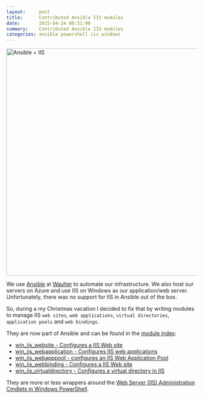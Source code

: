 ```yaml
---
layout:     post
title:      Contributed Ansible IIS modules
date:       2015-04-24 08:51:00
summary:    Contributed Ansible IIS modules
categories: ansible powershell iis windows
---
```


<img src="{{ site.url }}/images/ansible-iis.png" alt="Ansible + IIS" style="display:block;width: 600px;margin-left: auto;margin-right: auto"/>

We use [Ansible](http://www.ansible.com/) at [Waulter](http://www.waulter.com) to automate our infrastructure. We also host our servers on Azure and use IIS on Windows as our application/web server. Unfortunately, there was no support for IIS in Ansible out of the box.

So, during a my Christmas vacation I decided to fix that by writing modules to manage IIS `web sites`, `web applications`, `virtual directories`, `application pools` and `web bindings`. 

They are now part of Ansible and can be found in the [module index](http://docs.ansible.com/ansible/latest/list_of_windows_modules.html):

* [win_iis_website - Configures a IIS Web site](http://docs.ansible.com/ansible/latest/win_iis_website_module.html)
* [win_iis_webapplication - Configures IIS web applications](http://docs.ansible.com/ansible/latest/win_iis_webapplication_module.html)
* [win_iis_webapppool - configures an IIS Web Application Pool](http://docs.ansible.com/ansible/latest/win_iis_webapppool_module.html)
* [win_iis_webbinding - Configures a IIS Web site](http://docs.ansible.com/ansible/latest/win_iis_webbinding_module.html)
* [win_iis_virtualdirectory - Configures a virtual directory in IIS](http://docs.ansible.com/ansible/latest/win_iis_virtualdirectory_module.html)

They are more or less wrappers around the [Web Server (IIS) Administration Cmdlets in Windows PowerShell](https://technet.microsoft.com/en-us/library/ee790599.aspx). 
